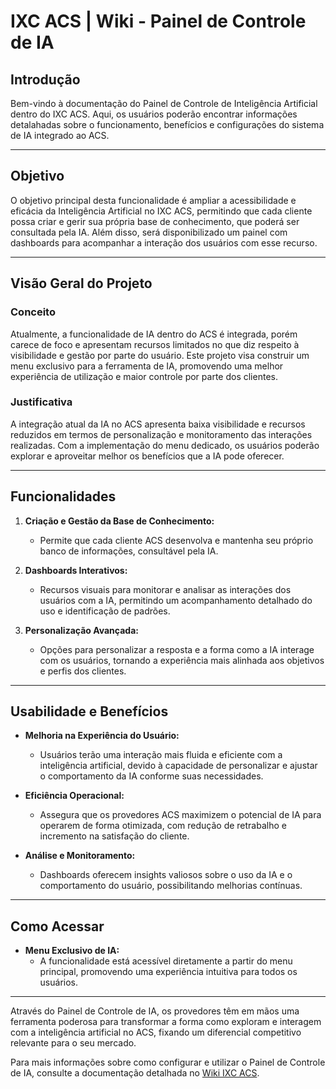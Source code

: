 # IXC ACS | Wiki - Painel de Controle de IA

## Introdução

Bem-vindo à documentação do Painel de Controle de Inteligência Artificial dentro do IXC ACS. Aqui, os usuários poderão encontrar informações detalahadas sobre o funcionamento, benefícios e configurações do sistema de IA integrado ao ACS.

---

## Objetivo

O objetivo principal desta funcionalidade é ampliar a acessibilidade e eficácia da Inteligência Artificial no IXC ACS, permitindo que cada cliente possa criar e gerir sua própria base de conhecimento, que poderá ser consultada pela IA. Além disso, será disponibilizado um painel com dashboards para acompanhar a interação dos usuários com esse recurso.

---

## Visão Geral do Projeto

### Conceito

Atualmente, a funcionalidade de IA dentro do ACS é integrada, porém carece de foco e apresentam recursos limitados no que diz respeito à visibilidade e gestão por parte do usuário. Este projeto visa construir um menu exclusivo para a ferramenta de IA, promovendo uma melhor experiência de utilização e maior controle por parte dos clientes.

### Justificativa

A integração atual da IA no ACS apresenta baixa visibilidade e recursos reduzidos em termos de personalização e monitoramento das interações realizadas. Com a implementação do menu dedicado, os usuários poderão explorar e aproveitar melhor os benefícios que a IA pode oferecer.

---

## Funcionalidades

1. **Criação e Gestão da Base de Conhecimento:**
   - Permite que cada cliente ACS desenvolva e mantenha seu próprio banco de informações, consultável pela IA.
   
2. **Dashboards Interativos:**
   - Recursos visuais para monitorar e analisar as interações dos usuários com a IA, permitindo um acompanhamento detalhado do uso e identificação de padrões.

3. **Personalização Avançada:**
   - Opções para personalizar a resposta e a forma como a IA interage com os usuários, tornando a experiência mais alinhada aos objetivos e perfis dos clientes.

---

## Usabilidade e Benefícios

- **Melhoria na Experiência do Usuário:** 
  - Usuários terão uma interação mais fluida e eficiente com a inteligência artificial, devido à capacidade de personalizar e ajustar o comportamento da IA conforme suas necessidades.

- **Eficiência Operacional:**
  - Assegura que os provedores ACS maximizem o potencial de IA para operarem de forma otimizada, com redução de retrabalho e incremento na satisfação do cliente.

- **Análise e Monitoramento:**
  - Dashboards oferecem insights valiosos sobre o uso da IA e o comportamento do usuário, possibilitando melhorias contínuas.

---

## Como Acessar

- **Menu Exclusivo de IA:** 
  - A funcionalidade está acessível diretamente a partir do menu principal, promovendo uma experiência intuitiva para todos os usuários.

---

Através do Painel de Controle de IA, os provedores têm em mãos uma ferramenta poderosa para transformar a forma como exploram e interagem com a inteligência artificial no ACS, fixando um diferencial competitivo relevante para o seu mercado.

Para mais informações sobre como configurar e utilizar o Painel de Controle de IA, consulte a documentação detalhada no [Wiki IXC ACS](https://wikiacs.ixcsoft.com.br/).
